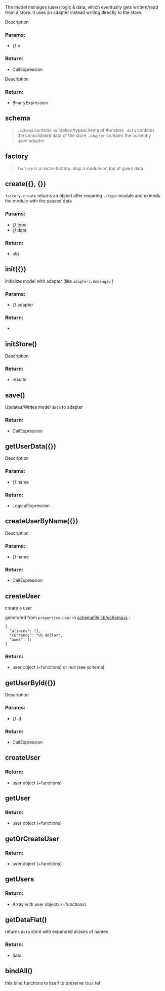

<!-- Start lib/model.js -->

The model manages (user) logic & data, which 
eventually gets written/read from a store.
It uses an adapter instead writing directly to the store.

Description

### Params:

* *{}* o

### Return:

* CallExpression

Description

### Return:

* BinaryExpression

## schema

> `.schema`  contains validation/typeschema of the store 
> `.data`    contains the consolidated data of the store 
> `.adapter` contains the currently used adapter

## factory

> `factory` is a micro-factory: slap a module on top of given data

## create({}, {})

`factory.create` returns an object after requiring `./type`-module and 
extends the module with the passed data

### Params:

* *{}* type
* *{}* data

### Return:

* obj

## init({})

initialize model with adapter (like `adapters.Ambrogio` )

### Params:

* *{}* adapter

### Return:

* 

## initStore()

Description

### Return:

* results

## save()

Updates/Writes model `data` to adapter

### Return:

* CallExpression

## getUserData({})

Description

### Params:

* *{}* name

### Return:

* LogicalExpression

## createUserByName({})

Description

### Params:

* *{}* name

### Return:

* CallExpression

## createUser

create a user

generated from `properties.user` in [schemafile lib/schema.js](../lib/schema.js) :

    {
      "aliases": [],
      "currency": "US dollar",
      "owes": []
    }

### Return:

* user object (+functions) or null (see schema)

## getUserById({})

Description

### Params:

* *{}* id

### Return:

* CallExpression

## createUser

### Return:

* user object (+functions)

## getUser

### Return:

* user object (+functions)

## getOrCreateUser

### Return:

* user object (+functions)

## getUsers

### Return:

* Array with user objects (+functions)

## getDataFlat()

returns `data` store with expanded aliases of names

### Return:

* data

## bindAll()

this bind functions to itself to preserve `this` ref

<!-- End lib/model.js -->
